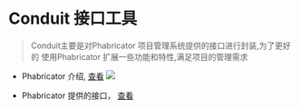 # Conduit 接口工具
> Conduit主要是对Phabricator 项目管理系统提供的接口进行封装,为了更好的
> 使用Phabricator 扩展一些功能和特性,满足项目的管理需求
- Phabricator 介绍, [查看](https://www.phacility.com/)
![](https://ws1.sinaimg.cn/large/006tNc79gy1fn3j00p5p9j31kw0qs7kt.jpg)

- Phabricator 提供的接口， [查看](https://secure.phabricator.com/conduit/)